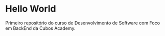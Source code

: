 # Hello World

Primeiro repositório do curso de Desenvolvimento de Software com Foco em BackEnd da Cubos Academy.
